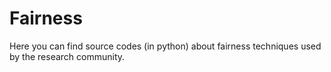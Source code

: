 # Fairness

Here you can find source codes (in python) about fairness techniques used by the research community.
